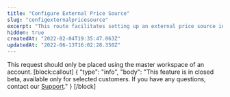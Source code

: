 ```yaml
---
title: "Configure External Price Source"
slug: "configexternalpricesource"
excerpt: "This route facilitates setting up an external price source in Pricing Hub. It also allows you to activate or deactivate that source in a given account."
hidden: true
createdAt: "2022-02-04T19:35:47.063Z"
updatedAt: "2022-06-13T16:02:28.350Z"
---
```

This request should only be placed using the master workspace of an account.
[block:callout]
{
  "type": "info",
  "body": "This feature is in closed beta, available only for selected customers. If you have any questions, contact our [Support](https://support.vtex.com/hc/en-us/requests)."
}
[/block]